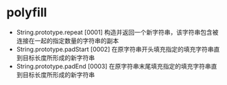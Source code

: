 # polyfill

- String.prototype.repeat [0001] 构造并返回一个新字符串，该字符串包含被连接在一起的指定数量的字符串的副本
- String.prototype.padStart [0002] 在原字符串开头填充指定的填充字符串直到目标长度所形成的新字符串
- String.prototype.padEnd [0003] 在原字符串末尾填充指定的填充字符串直到目标长度所形成的新字符串